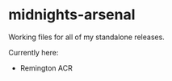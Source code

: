 # midnights-arsenal
Working files for all of my standalone releases.

Currently here:

- Remington ACR
